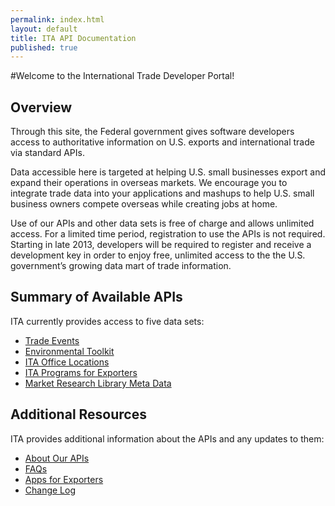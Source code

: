 ```yaml
---
permalink: index.html
layout: default
title: ITA API Documentation
published: true
---
```


#Welcome to the International Trade Developer Portal!

## Overview
Through this site, the Federal government gives software developers access to authoritative information on U.S. exports and international trade via standard APIs.  

Data accessible here is targeted at helping U.S. small businesses export and expand their operations in overseas markets. We encourage you to integrate trade data into your applications and mashups to help U.S. small business owners compete overseas while creating jobs at home.

Use of our APIs and other data sets is free of charge and allows unlimited access.  For a limited time period, registration to use the APIs is not required.  Starting in late 2013, developers will be required to register and receive a development key in order to enjoy free, unlimited access to the the U.S. government’s growing data mart of trade information.

## Summary of Available APIs
ITA currently provides access to five data sets:

* [Trade Events](/docs/trade-events.html)
* [Environmental Toolkit](/docs/environmental-toolkit.html)
* [ITA Office Locations](/docs/ita-office-locations.html)
* [ITA Programs for Exporters](/docs/ita-programs.html)
* [Market Research Library Meta Data](/docs/market-research-library.html)

## Additional Resources
ITA provides additional information about the APIs and any updates to them:

* [About Our APIs](/docs/about-apis.html)
* [FAQs](/docs/faq.html)
* [Apps for Exporters](/docs/apps-exporters.html)
* [Change Log](/docs/change-log.html)